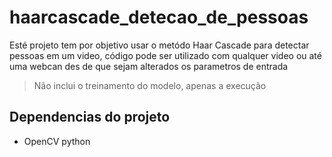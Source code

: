 # haarcascade_detecao_de_pessoas

Esté projeto tem por objetivo usar o metódo Haar Cascade para detectar pessoas em um video, código pode ser utilizado com qualquer video ou até uma webcan des de que sejam alterados os parametros de entrada

> Não inclui o treinamento do modelo, apenas a execução

## Dependencias do projeto
 - OpenCV python
